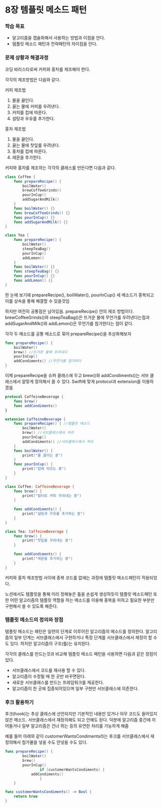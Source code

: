 # 8장 템플릿 메소드 패턴

### 학습 목표

- 알고리즘을 캡슐화해서 사용하는 방법과 이점을 안다.
- 템플릿 메소드 패턴과 전략패턴의 차이점을 안다.

### 문제 상황과 해결과정

코딩 바리스타로써 커피와 홍차를 제조해야 한다.

각각의 제조방법은 다음와 같다.

커피 제조법

1. 물을 끓인다.
2. 끓는 물에 커피를 우려낸다.
3. 커피를 컵에 따른다.
4. 설탕과 우유를 추가한다.

홍차 제조법

1. 물을 끓인다.
2. 끓는 물에 찻잎를 우려낸다.
3. 홍차를 컵에 따른다.
4. 레몬을 추가한다.

커피와 홍차를 제조하는 각각의 클래스를 만든다면 다음과 같다.

```swift
class Coffee {
	func prepareRecipe() {
		boilWater()
		brewCoffeeGrinds()
		pourInCup()
		addSugarAndMilk()	
	}
	func boilWater() {}
	func brewCoffeeGrinds() {}
	func pourInCup() {}
	func addSugarAndMilk() {}
}

class Tea {
	func prepareRecipe() {
		boilWater()
		steepTeaBag()
		pourInCup()
		addLemon()	
	}
	func boilWater() {}
	func steepTeaBag() {}
	func pourInCup() {}
	func addLemon() {}
}
```

한 눈에 보기에 prepareRecipe(), boilWater(), pourInCup() 세 메소드가 중복되고 이를 상속을 통해 해결할 수 있을것임

하지만 여전히 공통점은 남아있음. prepareRecipe() 안의 제조 방법이다. brewCoffeeGrinds()와 steepTeaBag()은 뜨거운 물에 무언가를 우려낸다는점과 addSugarAndMilk()와 addLemon()은 무언가를 첨가한다는 점이 같다.

각각 두 메소드를 공통 메소드로 묶어 prepareRecipe()을 추상화해보자

```swift
func prepareRecipe() {
	boilWater()
	brew() //뜨거운 물에 우려내다
	pourInCup()
	addCondiments() //무언가를 첨가하다
}
```

이제 prepareRecipe을 슈퍼 클래스에 두고 brew()와 addCondiments()는 서브 클래스에서 알맞게 정의해서 쓸 수 있다. Swift에 맞게 protocol과 extension을 이용하겠음

```swift
protocol CaffeineBeverage {
    func brew()
    func addCondiments()
}

extension CaffeineBeverage {
    func prepareRecipe() { //템플릿 메소드
        boilWater()
        brew() //서브클래스에서 처리
        pourInCup()
        addCondiments() //서브클래스에서 처리
    }
    func boilWater() {
        print("물 끓이는 중")
    }
    func pourInCup() {
        print("컵에 따르는 중")
    }
}

class Coffee: CaffeineBeverage {
    func brew() {
        print("필터로 커피 우려내는 중")
    }
    
    func addCondiments() {
        print("설탕과 우유를 추가하는 중")
    }
}

class Tea: CaffeineBeverage {
    func brew() {
        print("찻잎을 우려내는 중")
    }
    
    func addCondiments() {
        print("레몬을 추가하는 중")
    }
}
```

커피와 홍차 제조방법 사이에 중복 코드를 없애는 과정에 템플릿 메소드패턴이 적용되었다.

노션에서도 템플릿을 통해 미리 정해놓은 틀을 손쉽게 생성하듯이 템플릿 메소드패턴 또한 어떤 알고리즘의 템플릿 역할을 하는 메소드를 이용해 중복을 피하고 필요한 부분만 구현해서 쓸 수 있도록 해준다.

### 템플릿 메소드의 정의와 장점

템플릿 메소드는 패턴은 일련의 단계로 이루어진 알고리즘의 메소드를 정의한다. 알고리즘의 일부 단계는 서브클래스에서 구현하거나 특정 단계를 서브클래스에서 재정의 할 수도 있다. 하지만 알고리즘의 구조(틀)는 유지된다.

각각의 클래스를 만드는것과 비교해 템플릿 메소드 패턴을 사용하면 다음과 같은 장점이 있다.

- 서브클래스에서 코드를 재사용 할 수 있다.
- 알고리즘이 수정될 때 한 곳만 바꾸면된다.
- 새로운 서브클래스를 만드는 프레임워크를 제공한다.
- 알고리즘이 한 곳에 집중되어있으며 일부 구현만 서브클래스에 의존한다.

### 후크 활용하기

후크(hook)는 추상 클래스에 선언되지만 기본적인 내용만 있거나 아무 코드도 들어있지 않은 메소드. 서브클래스에서 재정의해도 되고 안해도 된다. 덕분에 알고리즘 중간에 끼어들거나 일부 알고리즘은 건너 뛰는 등의 유연한 처리를 가능하게 해줌

예를 들어 아래와 같이 customerWantsCondiments라는 후크를 서브클래스에서 재정의해서 첨가물을 넣을 수도 안넣을 수도 있다.

```swift
func prepareRecipe() {
        boilWater()
        brew()
        pourInCup()
				if (customerWantsCondiments) {
	        addCondiments()
				}
    }

func customerWantsCondiments() -> Bool {
	return true
}
```